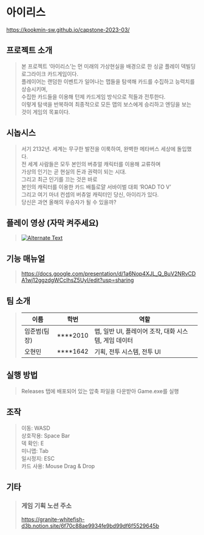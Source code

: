 아이리스
==================

https://kookmin-sw.github.io/capstone-2023-03/

프로젝트 소개
--------------

> 본 프로젝트 ‘아이리스’는 먼 미래의 가상현실을 배경으로 한 싱글 플레이 덱빌딩 로그라이크 카드게임이다.  
> 플레이어는 랜덤한 이벤트가 일어나는 맵들을 탐색해 카드를 수집하고 능력치를 상승시키며,  
> 수집한 카드들을 이용해 턴제 카드게임 방식으로 적들과 전투한다.   
> 이렇게 탐색을 반복하여 최종적으로 모든 맵의 보스에게 승리하고 엔딩을 보는 것이 게임의 목표이다.   

시놉시스
-------

> 서기 2132년. 세계는 무구한 발전을 이룩하여, 완벽한 메타버스 세상에 돌입했다.  
> 전 세계 사람들은 모두 본인의 버츄얼 캐릭터를 이용해 교류하며  
> 가상의 인기는 곧 현실의 돈과 권력이 되는 시대.  
> 그리고 최근 인기를 끄는 것은 바로  
> 본인의 캐릭터를 이용한 카드 배틀로얄 서바이벌 대회 ‘ROAD TO V’  
> 그리고 여기 마녀 컨셉의 버츄얼 캐릭터인 당신, 아이리가 있다.  
> 당신은 과연 올해의 우승자가 될 수 있을까?  

플레이 영상 (자막 켜주세요)
--------

> [![Alternate Text](https://img.youtube.com/vi/_qr1xKXPW2g/0.jpg)](https://youtu.be/_qr1xKXPW2g)

기능 매뉴얼
---------

> https://docs.google.com/presentation/d/1a6Nop4XJL_Q_BuV2NRvCDA1wj12ggzdgWCcIhsZ5UyI/edit?usp=sharing

팀 소개
------

> |이름|학번|역할|
> |-|-|-|
> |임준범(팀장)|****2010|맵, 일반 UI, 플레이어 조작, 대화 시스템, 게임 데이터|
> |오현민|****1642|기획, 전투 시스템, 전투 UI|


실행 방법
--------

> Releases 탭에 배포되어 있는 압축 파일을 다운받아 Game.exe를 실행

조작
-------

> 이동: WASD  
> 상호작용: Space Bar  
> 덱 확인: E  
> 미니맵: Tab  
> 일시정지: ESC  
> 카드 사용: Mouse Drag & Drop  

기타
----

> ### 게임 기획 노션 주소
> https://granite-whitefish-d3b.notion.site/6f70c88ae9934fe9bd99df6f5529645b

